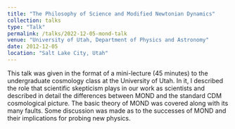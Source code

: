 ```yaml
---
title: "The Philosophy of Science and Modified Newtonian Dynamics"
collection: talks
type: "Talk"
permalink: /talks/2022-12-05-mond-talk
venue: "University of Utah, Department of Physics and Astronomy"
date: 2012-12-05
location: "Salt Lake City, Utah"
---
```


This talk was given in the format of a mini-lecture (45 minutes) to the undergraduate cosmology class at the University of Utah. In it, I described the role that
scientific skepticism plays in our work as scientists and described in detail the differences between MOND and the standard CDM cosmological picture. The basic theory of MOND was
covered along with its many faults. Some discussion was made as to the successes of MOND and their implications for probing new physics.